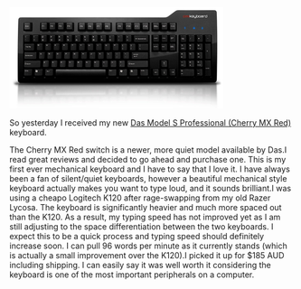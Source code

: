 ![Das Keyboard](/assets/2013-8-8-new-das-keyboard/dask.png)

So yesterday I received my new [Das Model S Professional (Cherry MX Red)](http://store.daskeyboard.com/Professional-Model-S-Quiet/dp/B00COQTY7S) keyboard.

 The Cherry MX Red switch is a newer, more quiet model available by Das.I read great reviews and decided to go ahead and purchase one. This is my first ever mechanical keyboard and I have to say that I love it.
 I have always been a fan of silent/quiet keyboards, however a beautiful mechanical style keyboard actually makes you want to type loud, and it sounds brilliant.I was using a cheapo Logitech K120 after rage-swapping from my old Razer Lycosa. The keyboard is significantly heavier and much more spaced out than the K120. As a result, my typing speed has not improved yet as I am still adjusting to the space differentiation between the two keyboards. I expect this to be a quick process and typing speed should definitely increase soon. I can pull 96 words per minute as it currently stands (which is actually a small improvement over the K120).I picked it up for $185 AUD including shipping. I can easily say it was well worth it considering the keyboard is one of the most important peripherals on a computer.